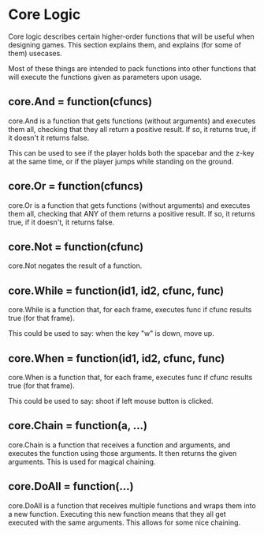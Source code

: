 Core Logic
==========

Core logic describes certain higher-order functions that will be useful when designing games. This section explains them, and explains (for some of them) usecases.

Most of these things are intended to pack functions into other functions that will execute the functions given as parameters upon usage.

core.And = function(cfuncs)
-------------------------
core.And is a function that gets functions (without arguments) and executes them all, checking that they all return a positive result. If so, it returns true, if it doesn't it returns false.

This can be used to see if the player holds both the spacebar and the z-key at the same time, or if the player jumps while standing on the ground.

core.Or = function(cfuncs)
--------------------------
core.Or is a function that gets functions (without arguments) and executes  them all, checking that ANY of them returns a positive result. If so, it returns true, if it doesn't, it returns false.


core.Not = function(cfunc)
--------------------------
core.Not negates the result of a function.

core.While = function(id1, id2, cfunc, func)
--------------------------------------------
core.While is a function that, for each frame, executes func if cfunc results true (for that frame).

This could be used to say: when the key "w" is down, move up.

core.When = function(id1, id2, cfunc, func)
--------------------------------------------
core.When is a function that, for each frame, executes func if cfunc results true (for that frame).

This could be used to say: shoot if left mouse button is clicked.

core.Chain = function(a, ...)
-----------------------------
core.Chain is a function that receives a function and arguments, and executes the function using those arguments. It then returns the given arguments. This is used for magical chaining.

core.DoAll = function(...)
--------------------------
core.DoAll is a function that receives multiple functions and wraps them into a new function. Executing this new function means that they all get executed with the same arguments. This allows for some nice chaining.